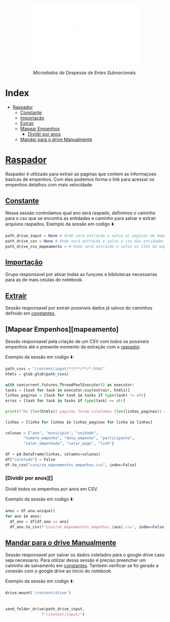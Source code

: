 <!-- Header -->
<p align="center">
   <a href="https://basedosdados.org">
    <picture>
      <source media="(prefers-color-scheme: dark)" srcset="/docs/images/logo1_mides_white.png">
      <source media="(prefers-color-scheme: light)" srcset="/docs/images/logo1_mides_black.png">
      <img src="/docs/images/logo1_mides_white.png" width="340" alt="MiDES">
  </picture>
  </a>
</p>

<p align="center">
    <em>Microdados de Despesas de Entes Subnacionais.</em>
</p>

# Index

- [Raspador](#raspador)
  - [Constante](#constante)
  - [Importação](#importação)
  - [Extrair](#extrair)
  - [Mapear Empenhos](#mapear-empenhos)
     - [Dividir por anos](#dividir-por-anos)
  - [Mandar para o drive Manualmente](#mandar-para-o-drive-manualmente)
 
# [Raspador][raspador]

Raspador é utilizado para extrair as paginas que contem as informaçoes basicas de empenhos. Com elas podemos forma o link para acessar os empenhos detalhos com mais velocidade.
   
## [Constante][constante]
  
  Nessa sessão controlamos qual ano será raspado, definimos o caminho para o csv que se encontra as entidades e caminho para salvar e extrair arquivos raspados.
  Exemplo da sessão em codigo ⬇️:
   ```py
   path_drive_input = None # Onde será extraido e salvo as paginas de empenho
   path_drive_csv = None # Onde será extraido e salvo o csv das entidades
   path_drive_csv_mapeamento = # Onde será extraido e salvo os CSVs do mapeamento dos empenhos
   ```
## [Importação][importação]
  Grupo responsavel por ativar todas as funçoes e bibliotecas necessarias para as de mais celulas do notebook.

## [Extrair][extrair]
  Sessão responsavel por extrair possiveis dados já salvos do caminhos definido em [constantes][constante].

## [Mapear Empenhos][mapeamento]

  Sessão responsavel pela criação de um CSV com todos os possiveis empenhos até o presente momento da extração com o [raspador][extrair-mapa].

  Exemplo da sessão em codigo ⬇️:
   ```py
path_csvs = "/content/input/**/**/**/*.html"
htmls = glob.glob(path_csvs)

with concurrent.futures.ThreadPoolExecutor() as executor:
  tasks = [task for task in executor.map(extrair, htmls)]
  linhas_paginas = [task for task in tasks if type(task) != str]
  erros = [task for task in tasks if type(task) == str]

print(f"De {len(htmls)} paginas foram coletadas {len(linhas_paginas)} com sucesso")

linhas = [linha for linhas in linhas_paginas for linha in linhas]

colunas = ["ano", "municipio", "unidade",
           "numero_empenho", "data_empenho", "participante",
           "valor_empenhado", "valor_pago", "link"]

df = pd.DataFrame(linhas, columns=colunas)
df["coletado"] = False
df.to_csv("csvs/se_mapeamentos_empenhos.csv", index=False)
   ```
### [Dividir por anos][]

Dividi todos os empenhos por anos em CSV.

Exemplo da sessão em codigo ⬇️:
```py
anos = df.ano.unique()
for ano in anos:
  df_ano = df[df.ano == ano]
  df_ano.to_csv(f"csvs/se_mapeamentos_empenhos_{ano}.csv", index=False)
```

## [Mandar para o drive Manualmente][mandar-drive]

Sessão responsavel por salvar os dados coletados para o google drive caso seja necessario.
Para utilizar dessa sessão é preciso preencher um caminho de salvamento em [constantes][constante].
Também verificar se foi gerado a conexão com o google drive ao inicio do notebook.

Exemplo da sessão em codigo ⬇️:

```py
drive.mount('/content/drive')


send_folder_drive(path_drive_input,
                f"/content/input/")
```

<!-- Referencias -->

[extrair-mapa]: https://github.com/Winzen/mides-rascunho/blob/main/code/scraping/se/docs-se/%5Bse%5Dextrair_mapeamento.md

[raspador]: https://colab.research.google.com/github/Winzen/mides-rascunho/blob/main/code/scraping/se/%5Bse%5Dextrair_mapeamento.ipynb#scrollTo=9ptCC5xP2ssI
[constante]: https://colab.research.google.com/github/Winzen/mides-rascunho/blob/main/code/scraping/se/%5Bse%5Dmapear_empenho.ipynb#scrollTo=1ufupK_j79Fo
[importação]: https://colab.research.google.com/github/Winzen/mides-rascunho/blob/main/code/scraping/se/%5Bse%5Dmapear_empenho.ipynb#scrollTo=UM-EZote8LW0
[extrair]: https://colab.research.google.com/github/Winzen/mides-rascunho/blob/main/code/scraping/se/%5Bse%5Dmapear_empenho.ipynb#scrollTo=TTb_aULe8FOB
[mapear]: https://colab.research.google.com/github/Winzen/mides-rascunho/blob/main/code/scraping/se/%5Bse%5Dmapear_empenho.ipynb#scrollTo=R40r8jAG-fp8
[dividir]: https://colab.research.google.com/github/Winzen/mides-rascunho/blob/main/code/scraping/se/%5Bse%5Dmapear_empenho.ipynb#scrollTo=tiwZrzhMDtZf
[mandar-drive]: https://colab.research.google.com/github/Winzen/mides-rascunho/blob/main/code/scraping/se/%5Bse%5Dmapear_empenho.ipynb#scrollTo=98_15dAlHvyk
